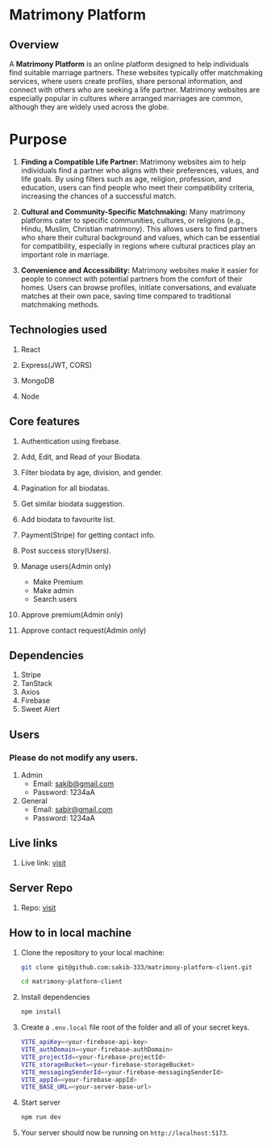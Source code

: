 # Matrimony Platform

## Overview

A **Matrimony Platform** is an online platform designed to help individuals find suitable marriage partners. These websites typically offer matchmaking services, where users create profiles, share personal information, and connect with others who are seeking a life partner. Matrimony websites are especially popular in cultures where arranged marriages are common, although they are widely used across the globe.

# Purpose

1. **Finding a Compatible Life Partner:** Matrimony websites aim to help individuals find a partner who aligns with their preferences, values, and life goals. By using filters such as age, religion, profession, and education, users can find people who meet their compatibility criteria, increasing the chances of a successful match.

2. **Cultural and Community-Specific Matchmaking:** Many matrimony platforms cater to specific communities, cultures, or religions (e.g., Hindu, Muslim, Christian matrimony). This allows users to find partners who share their cultural background and values, which can be essential for compatibility, especially in regions where cultural practices play an important role in marriage.

3. **Convenience and Accessibility:** Matrimony websites make it easier for people to connect with potential partners from the comfort of their homes. Users can browse profiles, initiate conversations, and evaluate matches at their own pace, saving time compared to traditional matchmaking methods.

## Technologies used

1. React

2. Express(JWT, CORS)

3. MongoDB

4. Node

## Core features

1. Authentication using firebase.

2. Add, Edit, and Read of your Biodata.

3. Filter biodata by age, division, and gender.

4. Pagination for all biodatas.

5. Get similar biodata suggestion.

6. Add biodata to favourite list.

7. Payment(Stripe) for getting contact info.

8. Post success story(Users).

9. Manage users(Admin only)
   - Make Premium
   - Make admin
   - Search users
10. Approve premium(Admin only)

11. Approve contact request(Admin only)

## Dependencies

1. Stripe
2. TanStack
3. Axios
4. Firebase
5. Sweet Alert

## Users

### Please do not modify any users.

1. Admin
   - Email: sakib@gmail.com
   - Password: 1234aA
2. General
   - Email: sabir@gmail.com
   - Password: 1234aA

## Live links

1. Live link: [visit](https://ph-b10-a12.web.app/)

## Server Repo

1. Repo: [visit](https://github.com/sakib-333/matrimony-platform-server)

## How to in local machine

1. Clone the repository to your local machine:

   ```bash
   git clone git@github.com:sakib-333/matrimony-platform-client.git

   cd matrimony-platform-client
   ```

2. Install dependencies

   ```bash
   npm install
   ```

3. Create a `.env.local` file root of the folder and all of your secret keys.

   ```bash
   VITE_apiKey=<your-firebase-api-key>
   VITE_authDomain=<your-firebase-authDomain>
   VITE_projectId=<your-firebase-projectId>
   VITE_storageBucket=<your-firebase-storageBucket>
   VITE_messagingSenderId=<your-firebase-messagingSenderId>
   VITE_appId=<your-firebase-appId>
   VITE_BASE_URL=<your-server-base-url>


   ```

4. Start server

   ```bash
   npm run dev
   ```

5. Your server should now be running on `http://localhost:5173`.
